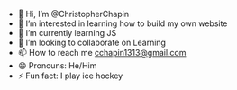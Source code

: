 - 👋 Hi, I’m @ChristopherChapin
- 👀 I’m interested in learning how to build my own website
- 🌱 I’m currently learning JS
- 💞️ I’m looking to collaborate on Learning
- 📫 How to reach me cchapin1313@gmail.com
- 😄 Pronouns: He/Him
- ⚡ Fun fact: I play ice hockey

<!---
ChristopherChapin/ChristopherChapin is a ✨ special ✨ repository because its `README.md` (this file) appears on your GitHub profile.
You can click the Preview link to take a look at your changes.
--->
